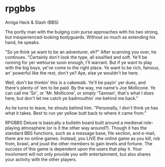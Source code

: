 # rpgbbs
Amiga Hack &amp; Slash (BBS)

The portly man with the bulging coin purse approaches with his two
strong, but inexperienced-looking bodyguards.  Without so much as extending
his hand, he speaks.

"So ye think ye want to be an adventurer, eh?" After scanning you
over, he continues.  "Certainly don't look the type, all sissified and
soft.  Ye'll be running for yer wetnurse soon enough, I'll warrant.  But if
ye want to play with the big boys, ye've come to the right place.  Ye want
to be rich, famous, an' powerful like the rest, don't ye?  Aye, else ye
wouldn't be here.

Well, don't be thinkin' this is a cakewalk.  Ye'll be payin' yer
dues, and there's plenty of 'em to be paid.  By the way, me name's Joe
Mollicone.  Ye can call me 'Sir', or 'Mr.  Mollicone', or simply 'Taxman',
that's what I does here, but don't let me catch ye badmouthin' me behind me
back."

As he turns to leave, he shouts behind him.  "Personally, I don't
think ye has what it takes.  Best to run yer yellow butt back to where it
came from."

RPGBBS Deluxe is basically a bulletin board built around a medieval
role-playing atmosphere (or is it the other way around?).  Though it has
the standard BBS functions, such as a message base, file section, and
e-mail, there are no online games.  Instead, you LIVE the online game as
you kill, rob from, brawl, and joust the other members to gain levels and
fortune.  The success of this game is dependent upon the users that play
it.  Your involvment will not only provide you with entertainment, but also
shares your activity with the other players.
